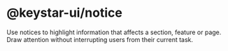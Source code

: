 # @keystar-ui/notice

Use notices to highlight information that affects a section, feature or page.
Draw attention without interrupting users from their current task.
